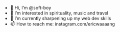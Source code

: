 - 👋 Hi, I’m @soft-boy
- 👀 I’m interested in spirituality, music and travel
- 🌱 I’m currently sharpening up my web dev skills
- 📫 How to reach me: instagram.com/ericwaaaang

<!---
soft-boy/soft-boy is a ✨ special ✨ repository because its `README.md` (this file) appears on your GitHub profile.
You can click the Preview link to take a look at your changes.
--->
